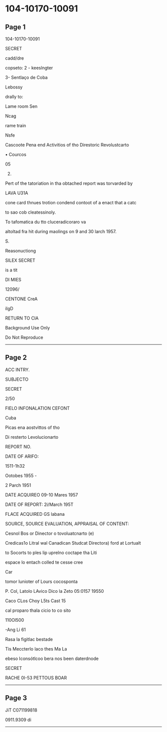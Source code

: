 # 104-10170-10091

## Page 1

104-10170-10091

SECRET

cadd/dre

copseto: 2 - keeslngter

3- Sentlaço de Coba

Lebossy

drally to:

Lame room Sen

Ncag

rame train

Nsfe

Cascoote Pena end Activitios of tho Direstoric Revolustcarto

• Courcos

05

2.

Pert of the tatoriation in tha obtached report was torvarded by

LAVA U31A

cone card thnues trotion condend contoot of a enact that a catc

to sao cob cleatessinoly.

To tafomatica du tto cluceradicoraro va

altoltad fra hit during maolings on 9 and 30 larch 1957.

S.

Reasonuctiong

SILEX SECRET

is a tit

DI MIES

12096/

CENTONE CreA

iIgD

RETURN TO CIA

Background Use Only

Do Not Reproduce

---

## Page 2

ACC INTRY.

SUBJECTO

SECRET

2/50

FIELO INFONALATION CEFONT

Cuba

Picas ena aostvittos of tho

Di resterto Levolucionarto

REPORT NO.

DATE OF ARIFO:

1511-1h32

Ootobes 1955 -

2 Parch 1951

DATE ACQUIREO 09-10 Mares 1957

DATE OF REPORT: 2i/March 195T

FLACE ACQUIRED GS labana

SOURCE, SOURCE EVALUATION, APPRAISAL OF CONTENT:

Cesnol Bos or Dinector o tovoluatcnarto (e)

Credicas1o Litral wal Canadican Studcat Directora) ford at Lortualt

to Socorts to ples lip uprelno coctape tha Liti

espace lo entach colled te cesse cree

Car

tomor lunioter of Lours cocosponta

P. Col, Latolo LAvico Dico la Zeto 05:0157 19550

Caco CLos Choy L5ts Cast 15

cal proparo thala cicio to co sito

110Ol500

-Ang Li 61

Rasa la figitlac bestade

Tis Meccterlo laco thes Ma La

ebeso Iconsótlcoo bera nos been daterdnode

SECRET

RACHE 0I-53 PETTOUS BOAR

---

## Page 3

JiT C071199818

0911.9309 di

---

